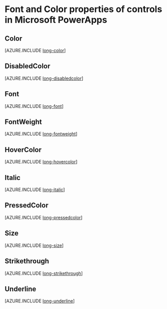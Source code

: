 <properties
    pageTitle="Font and Color properties | Microsoft PowerApps"
    description="Reference material for properties such as Font, Size, FontWeight, Italic, and Color"
    services=""
    suite="powerapps"
    documentationCenter="na"
    authors="aftowen"
    manager="erikre"
    editor=""
    tags=""/>

<tags
   ms.service="powerapps"
   ms.devlang="na"
   ms.topic="article"
   ms.tgt_pltfrm="na"
   ms.workload="na"
   ms.date="02/19/2016"
   ms.author="anneta"/>

# Font and Color properties of controls in Microsoft PowerApps #

## Color ##
[AZURE.INCLUDE [long-color](../../includes/long-color.md)]

## DisabledColor ##
[AZURE.INCLUDE [long-disabledcolor](../../includes/long-disabledcolor.md)]

## Font ##
[AZURE.INCLUDE [long-font](../../includes/long-font.md)]

## FontWeight ##
[AZURE.INCLUDE [long-fontweight](../../includes/long-fontweight.md)]

## HoverColor ##
[AZURE.INCLUDE [long-hovercolor](../../includes/long-hovercolor.md)]

## Italic ##
[AZURE.INCLUDE [long-italic](../../includes/long-italic.md)]

## PressedColor ##
[AZURE.INCLUDE [long-pressedcolor](../../includes/long-pressedcolor.md)]

## Size ##
[AZURE.INCLUDE [long-size](../../includes/long-size.md)]

## Strikethrough ##
[AZURE.INCLUDE [long-strikethrough](../../includes/long-strikethrough.md)]

## Underline ##
[AZURE.INCLUDE [long-underline](../../includes/long-underline.md)]
